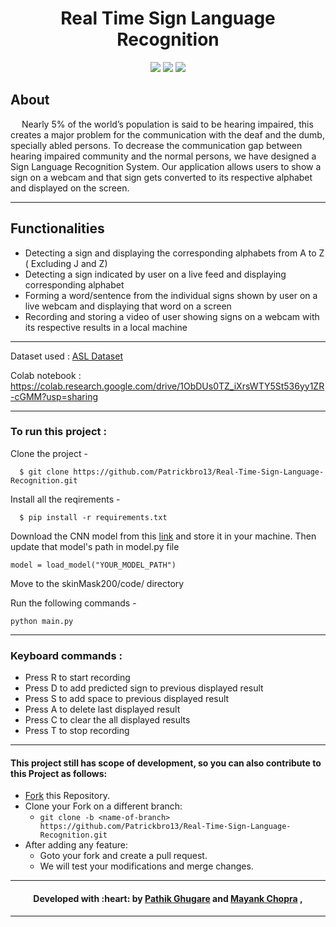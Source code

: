 <h1 align="center">Real Time Sign Language Recognition </h1>

<div align="center">
 
  [![](https://img.shields.io/badge/Made_with-Python3-red?style=for-the-badge&logo=python)](https://www.python.org/ "Python3")
  [![](https://img.shields.io/badge/Made_with-Tensorflow-red?style=for-the-badge&logo=tensorflow)](https://www.tensorflow.org/ "Tensorflow")
  [![](https://img.shields.io/badge/Made_with-Tkinter-red?style=for-the-badge&logo=tkinter)](https://docs.python.org/3/library/tkinter.html "Tkinter")
  
</div>

<h2> About </h2>

&emsp; Nearly 5% of the world’s population is said to be hearing impaired, this creates a major problem for the communication with the deaf and the dumb, specially abled persons. To decrease the communication gap between hearing impaired community and the normal persons, we have designed a Sign Language Recognition System.
Our application allows users to show a sign on a webcam and that sign gets converted to its respective alphabet and displayed on the screen. 

---

<h2> Functionalities </h2>

* Detecting a sign and displaying the corresponding alphabets from A to Z ( Excluding J and Z)
* Detecting a sign indicated by user on a live feed and displaying corresponding alphabet
* Forming a word/sentence from the individual signs shown by user on a live webcam and displaying that word on a screen
* Recording and storing a video of user showing signs on a webcam with its respective results in a local machine 


---


Dataset used : [ASL Dataset](https://drive.google.com/drive/folders/1v3EWedumUJ64xmrPOfQ7e3GJ5K-GC45d?usp=sharing)

Colab notebook : https://colab.research.google.com/drive/1ObDUs0TZ_iXrsWTY5St536yy1ZR-cGMM?usp=sharing

---


  
### To run this project :

Clone the project -
```
  $ git clone https://github.com/Patrickbro13/Real-Time-Sign-Language-Recognition.git
```
  
Install all the reqirements -
```
  $ pip install -r requirements.txt
 ``` 
 
Download the CNN model from this [link](https://drive.google.com/file/d/1-81s-_ke_heseeqBsKTZoJcqbcAON8ct/view?usp=sharing) and store it in your machine.
Then update that model's path in model.py file
```
model = load_model("YOUR_MODEL_PATH")
```

Move to the skinMask200/code/ directory 

Run the following commands -

```
python main.py
```

---

### Keyboard commands  :

* Press R to start recording 
* Press D to add predicted sign to previous displayed result
* Press S to add space to previous displayed result
* Press A to delete last displayed result
* Press C to clear the all displayed results 
* Press T to stop recording 

---

#### This project still has scope of development, so you can also contribute to this Project as follows:
* [Fork](https://github.com/Patrickbro13/Real-Time-Sign-Language-Recognition) this Repository.
* Clone your Fork on a different branch:
	* `git clone -b <name-of-branch> https://github.com/Patrickbro13/Real-Time-Sign-Language-Recognition.git`
* After adding any feature:
	* Goto your fork and create a pull request.
	* We will test your modifications and merge changes.

---
<h4 align="center"><b>Developed with :heart: by 
<a href="https://github.com/Patrickbro13">Pathik Ghugare</a> and <a href="https://github.com/Mayank7832">Mayank Chopra</a> </b> , 
</h4>

---
